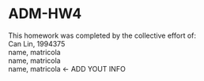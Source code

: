 # ADM-HW4
This homework was completed by the collective effort of:<br>
Can Lin, 1994375 <br>
name, matricola <br>
name, matricola <br>
name, matricola <- ADD YOUT INFO <br>

